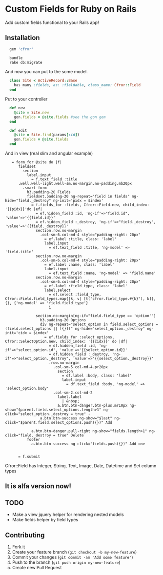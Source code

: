 # Custom Fields for Ruby on Rails

Add custom fields functional to your Rails app!

## Installation

```ruby
  gem 'cfror'
```

```bash
  bundle
  rake db:migrate
```

And now you can put to the some model.

```ruby
  class Site < ActiveRecord::Base
    has_many :fields, as: :fieldable, class_name: Cfror::Field
  end
```

Put to your controller
```ruby
  def new
    @site = Site.new
    gon.fields = @site.fields #see the gon gem
  end

  def edit
    @site = Site.find(params[:id])
    gon.fields = @site.fields
  end
```


And in view (real slim and angular example) 

```slim
   = form_for @site do |f|
      fieldset
        section 
          label.input
            = f.text_field :title
      .well.well-light.well-sm.no-margin.no-padding.mb20px
        .smart-form
          h3.padding-20 Fields 
          fieldset.padding-20 ng-repeat="field in fields" ng-hide="field._destroy" ng-init='pidx = $index'
            = f.fields_for :fields, Cfror::Field.new, child_index: '{{pidx}}'do |ef|
              = ef.hidden_field :id, 'ng-if'=>"field.id", 'value'=>'{{field.id}}'
              = ef.hidden_field :_destroy, 'ng-if'=>"field._destroy", 'value'=>'{{field._destroy}}'
              section.row.no-margin 
                .col-sm-6.col-md-4 style="padding-right: 20px"
                  = ef.label :title, class: 'label'
                  label.input
                    = ef.text_field :title, 'ng-model' => 'field.title'
              section.row.no-margin 
                .col-sm-6.col-md-4 style="padding-right: 20px"
                  = ef.label :name, class: 'label'
                  label.input
                    = ef.text_field :name, 'ng-model' => 'field.name'
              section.row.no-margin 
                .col-sm-6.col-md-4 style="padding-right: 20px"
                  = ef.label :field_type, class: 'label'
                  label.select
                    = ef.select :field_type, Cfror::Field.field_types.map{|k, v| [t("cfror.field_type.#{k}"), k]}, {}, {'ng-model' => 'field.field_type'}
                    i

              section.no-margin[ng-if="field.field_type == 'option'"]
                h3.padding-20 Options
                div ng-repeat="select_option in field.select_options = (field.select_options || [{}])" ng-hide="select_option._destroy" ng-init='cidx = $index'
                  = ef.fields_for :select_options, Cfror::SelectOption.new, child_index: '{{cidx}}' do |df|
                    = df.hidden_field :id, 'ng-if'=>"select_option.id", 'value'=>'{{select_option.id}}'
                    = df.hidden_field :_destroy, 'ng-if'=>"select_option._destroy", 'value'=>'{{select_option._destroy}}'
                    .row.no-margin
                      .col-sm-5.col-md-4.pr20px
                        section
                          = df.label :body, class: 'label'
                          label.input
                            = df.text_field :body, 'ng-model' => 'select_option.body'
                      .col-sm-2.col-md-2 
                        label.label
                          | &nbsp;
                        a.btn.btn-danger.btn-plus.mr10px ng-show="$parent.field.select_options.length>1" ng-click="select_option._destroy = true" -
                a.btn.btn-success ng-show="$last" ng-click="$parent.field.select_options.push({})" Add

            a.btn.btn-danger.pull-right ng-show="fields.length>1" ng-click="field._destroy = true" Delete
          footer 
            a.btn.btn-success ng-click="fields.push({})" Add one


      = f.submit 
```
Cfror::Field has Integer, String, Text, Image, Date, Datetime and Set column types

## It is alfa version now!


## TODO

- Make a view jquery helper for rendering nested models
- Make fields helper by field types

## Contributing

1. Fork it
2. Create your feature branch (`git checkout -b my-new-feature`)
3. Commit your changes (`git commit -am 'Add some feature'`)
4. Push to the branch (`git push origin my-new-feature`)
5. Create new Pull Request
